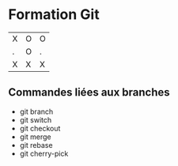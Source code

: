 # Formation Git

| | | |
|-|-|-|
|X|O|O|
|.|O|.|
|X|X|X|

## Commandes liées aux branches

* git branch
* git switch
* git checkout
* git merge
* git rebase
* git cherry-pick